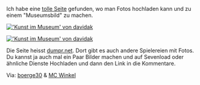 <!--
.. title: museumr
.. slug: 280-museumr
.. date: 2007-10-19 21:51:38
.. tags: Bilder,Fotos,Internet
.. description: 
.. type: text
-->

Ich habe eine [tolle Seite](http://www.dumpr.net/museumr.php) gefunden, wo man Fotos hochladen kann und zu einem "Museumsbild" zu machen.

[!['Kunst im Museum' von davidak](http://de.sevenload.com/im/pljD3QC/450x338)](http://de.sevenload.com/bilder/pljD3QC/Kunst-im-Museum)

<!-- TEASER_END -->

[!['Kunst im Museum' von davidak](http://de.sevenload.com/im/4OAoAju/338x450)](http://de.sevenload.com/bilder/4OAoAju/Kunst-im-Museum)

Die Seite heisst [dumpr.net](http://www.dumpr.net/museumr.php).
Dort gibt es auch andere Spielereien mit Fotos.
Du kannst ja auch mal ein Paar Bilder machen und auf Sevenload oder ähnliche Dienste Hochladen und dann den Link in die Kommentare.

Via: [boerge30](http://www.fragr.de/blog/143/boerge30-als-kunstwerk/) & [MC Winkel](http://www.whudat.de/?p=999)
